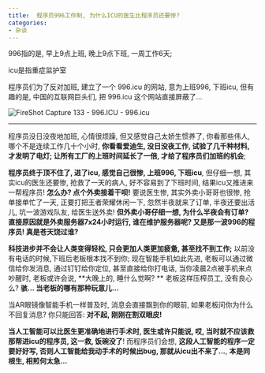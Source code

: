 ```yaml
---
title:  程序员996工作制, 为什么ICU的医生比程序员还要惨?
categories:
- 杂谈
---
```


996指的是, 早上9点上班, 晚上9点下班, 一周工作6天;



icu是指重症监护室

程序员们为了反对加班, 建立了一个 996.icu 的网站, 意为上班996, 下班icu, 但有趣的是, 中国的互联网巨头们, 把 996.icu 这个网站直接屏蔽了...

![FireShot Capture 133 - 996.ICU - 996.icu](https://v2fy.com/asset/0i/jikemiji/jikemiji-md/kr-000126.assets/FireShot%20Capture%20133%20-%20996.ICU%20-%20996.icu.png)



---


程序员没日没夜地加班, 心情很烦躁, 但又感觉自己太娇生惯养了, 你看那些伟人, 哪个不是连续工作几十个小时, **你看看爱迪生, 没日没夜工作, 试验了几千种材料, 才发明了电灯; 让所有工厂的上班时间延长了一倍, 才给了程序员们加班的机会**; 


**程序员终于顶不住了, 进了icu, 感觉自己很惨, 上班996, 下班icu**, 但仔细一想, 其实icu的医生还要惨, 抢救了一天的病人, 好不容易到了下班时间, 结果icu又推进来一帮程序员! **怎么办? 点个外卖接着干呗!** 要说医生惨, 其实外卖小哥哥也很惨, 抢单接单忙了一天, 正要打把王者荣耀休闲一下, 忽然半夜就来了订单, 半夜还要出活儿, 坑一波游戏队友, 给医生送外卖!  **但外卖小哥仔细一想, 为什么半夜会有订单? 直接原因就是外卖服务器7x24小时运行, 谁在维护服务器呢? 又是那一波996的程序员! 真是苍天饶过谁?**


**科技进步并不会让人类变得轻松, 只会更加人类更加疲惫, 甚至找不到工作;** 以前没有电话的时候,下班后老板根本找不到你; 现在智能手机如此先进, 老板可以通过微信给你发消息, 通过钉钉给你定位, 甚至直接给你打电话, 当你凌晨2点被手机来点吵醒时, 老板或许会说, **大晚上的, 睡什么觉啊? ** 老板这样压榨员工, 没有良心么? **骇... 当老板的哪有那种玩意儿...**


当AR眼镜像智能手机一样普及时, 消息会直接飘到你的眼前, 如果老板问你为什么不回复消息? 你只能回答: **对不起, 刚刚在割双眼皮!**


**当人工智能可以比医生更准确地进行手术时, 医生或许只能说, 哎, 当时就不应该救那帮进icu的程序员, 这一救, 饭碗没了**!  而程序员们会想, **这段人工智能的程序一定要好好写, 否则人工智能给我动手术的时候出bug, 那就从icu出不来了...**,  **本是同根生, 相煎何太急...**









